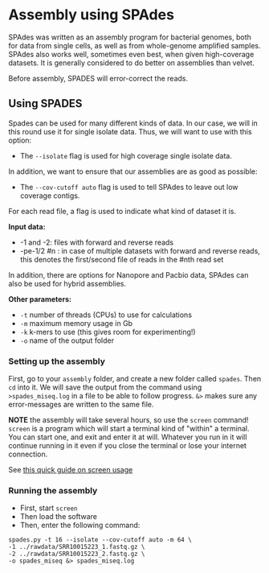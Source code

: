 # Assembly using SPAdes

SPAdes was written as an assembly program for bacterial genomes, both for
data from single cells, as well as from whole-genome amplified samples.
SPAdes also works well, sometimes even best, when given high-coverage datasets.
It is generally considered to do better on assemblies than velvet.

Before assembly, SPADES will error-correct the reads.

## Using SPADES

Spades can be used for many different kinds of data. In our case, we will
in this round use it for single isolate data. Thus, we will want to use
with this option:

* The `--isolate` flag is used for high coverage single isolate data.

In addition, we want to ensure that our assemblies are as good as possible:

* The `--cov-cutoff auto` flag is used to tell SPAdes to leave out low coverage
contigs.

For each read file, a flag is used to indicate what kind of dataset it is.


**Input data:**
* -1 and -2: files with forward and reverse reads
* -pe-1/2 #n : in case of multiple datasets with forward and reverse reads,
this denotes the first/second file of reads in the #nth read set

In addition, there are options for Nanopore and Pacbio data, SPAdes can also
be used for hybrid assemblies.      

**Other parameters:**
* `-t` number of threads (CPUs) to use for calculations
* `-m` maximum memory usage in Gb
* `-k` k-mers to use (this gives room for experimenting!)
* `-o` name of the output folder


### Setting up the assembly

First, go to your `assembly` folder, and create a new folder called
`spades`. Then `cd` into it. We will save the output from the command using
`>spades_miseq.log` in a file to be able to follow progress. `&>` makes sure any
error-messages are written to the same file.

**NOTE** the assembly will take several hours, so use the `screen` command!
`screen` is a program which will start a terminal kind of "within" a terminal.
You can start one, and exit and enter it at will. Whatever you run in it will
continue running in it even if you close the terminal or lose your internet
connection.

See [this quick guide on screen usage](0_tech.md)

### Running the assembly

* First, start `screen`
* Then load the software
* Then, enter the following command:

```
spades.py -t 16 --isolate --cov-cutoff auto -m 64 \
-1 ../rawdata/SRR10015223_1.fastq.gz \
-2 ../rawdata/SRR10015223_2.fastq.gz \
-o spades_miseq &> spades_miseq.log
```



